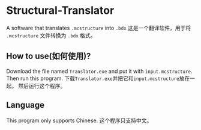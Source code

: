 # Structural-Translator
A software that translates `.mcstructure` into `.bdx`
这是一个翻译软件，用于将 `.mcstructure` 文件转换为 `.bdx` 格式。

## How to use(如何使用)?
Download the file named `Translator.exe` and put it with `input.mcstructure`.
Then run this program.
下载`Translator.exe`并把它和`input.mcstructure`放在一起。
然后运行这个程序。

## Language
This program only supports Chinese.
这个程序只支持中文。
